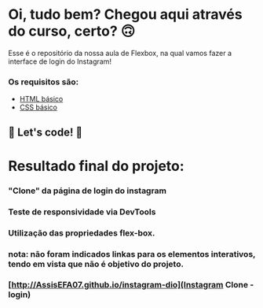 # Oi, tudo bem? Chegou aqui através do curso, certo? 🙃

Esse é o repositório da nossa aula de Flexbox, na qual vamos fazer a interface de login do Instagram! 

### Os requisitos são:

* [HTML básico](https://www.w3schools.com/html/)
* [CSS básico](https://developer.mozilla.org/pt-BR/docs/Web/CSS)

## 🚀 Let's code! 🚀


# Resultado final do projeto:

### "Clone" da página de login do instagram
### Teste de responsividade via DevTools
### Utilização das propriedades flex-box. 
### nota: não foram indicados linkas para os elementos interativos, tendo em vista que não é objetivo do projeto. 

### [http://AssisEFA07.github.io/instagram-dio](Instagram Clone - login)
